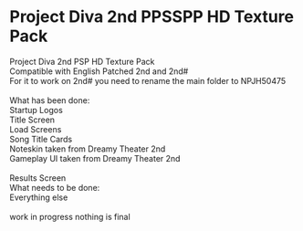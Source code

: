 # Project Diva 2nd PPSSPP HD Texture Pack
Project Diva 2nd PSP HD Texture Pack<br>
Compatible with English Patched 2nd and 2nd#<br>
For it to work on 2nd# you need to rename the main folder to NPJH50475<br><br>
What has been done:<br>
Startup Logos<br>
Title Screen<br>
Load Screens<br>
Song Title Cards<br>
Noteskin taken from Dreamy Theater 2nd<br>
Gameplay UI taken from Dreamy Theater 2nd<br><br>
Results Screen<br>
What needs to be done:<br>
Everything else<br><br>
work in progress nothing is final
